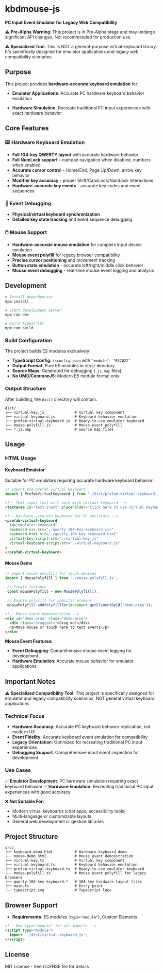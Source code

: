 # kbdmouse-js

**PC Input Event Emulator for Legacy Web Compatibility**

⚠️ **Pre-Alpha Warning**: This project is in Pre-Alpha stage and may undergo significant API changes. Not recommended for production use.

⚠️ **Specialized Tool**: This is NOT a general-purpose virtual keyboard library. It's specifically designed for emulator applications and legacy web compatibility scenarios.

## Purpose

This project provides **hardware-accurate keyboard emulation** for:

- **Emulator Applications**: Accurate PC hardware keyboard behavior emulation

- **Hardware Simulation**: Recreate traditional PC input experiences with exact hardware behavior

## Core Features

### ⌨️ Hardware Keyboard Emulation
- **Full 104-key QWERTY layout** with accurate hardware behavior
- **Full NumLock support** - numpad navigation when disabled, numbers when enabled
- **Accurate cursor control** - Home/End, Page Up/Down, arrow key behavior
- **Modifier key accuracy** - proper Shift/CapsLock/NumLock interactions
- **Hardware-accurate key events** - accurate key codes and event sequences



### 📝 Event Debugging
- **Physical/virtual keyboard synchronization** 
- **Detailed key state tracking** and event sequence debugging

### 🖱️ Mouse Support
- **Hardware-accurate mouse emulation** for complete input device emulation
- **Mouse event polyfill** for legacy browser compatibility
- **Precise cursor positioning** and movement tracking
- **Button state emulation** - accurate left/right/middle click behavior
- **Mouse event debugging** - real-time mouse event logging and analysis


## Development

```bash
# Install dependencies
npm install

# Start development server
npm run dev

# Build TypeScript
npm run build
```

### Build Configuration

The project builds ES modules exclusively:

- **TypeScript Config**: `tsconfig.json` with `"module": "ES2022"`
- **Output Format**: Pure ES modules in `dist/` directory
- **Source Maps**: Generated for debugging (`.js.map` files)
- **No UMD/CommonJS**: Modern ES module format only

### Output Structure

After building, the `dist/` directory will contain:
```
dist/
├── virtual-key.js              # Virtual key component
├── virtual-keyboard.js         # Keyboard behavior emulation
├── prefab-virtual-keyboard.js  # Ready-to-use emulator keyboard
├── mouse-polyfill.js           # Mouse event polyfill
└── *.js.map                    # Source map files
```

## Usage

### HTML Usage

#### Keyboard Emulator
Suitable for PC emulators requiring accurate hardware keyboard behavior:

```javascript
// Import the prefab virtual keyboard
import { PrefabVirtualKeyboard } from './dist/prefab-virtual-keyboard.js';
```

```html
<!-- Text input that will work with virtual keyboard -->
<textarea id="text-input" placeholder="Click here to use virtual keyboard"></textarea>

<!-- Hardware-accurate keyboard for PC emulators -->
<prefab-virtual-keyboard
  id="emulator-keyboard"
  keyboard-css-src="./qwerty-104-key-keyboard.css" 
  keyboard-html-src="./qwerty-104-key-keyboard.html"
  virtual-key-script-src="./virtual-key.js"
  virtual-keyboard-script-src="./virtual-keyboard.js"
>
</prefab-virtual-keyboard>
```

#### Mouse Demo
```javascript
// Import mouse polyfill for touch devices
import { MousePolyfill } from './mouse-polyfill.js';
 
 // Create instance
 const mousePolyfill = new MousePolyfill();
 
 // Enable polyfill for specific element
 mousePolyfill.addPolyfillFor(document.getElementById('demo-area'));
```

```html
<!-- Mouse event demonstration -->
<div id="demo-area" class="demo-area">
  <div class="draggable">Drag me!</div>
  <p>Move mouse or touch here to test events</p>
</div>
```

**Mouse Event Features:**
- **Event Debugging**: Comprehensive mouse event logging for development
- **Hardware Emulation**: Accurate mouse behavior for emulator applications



## Important Notes

⚠️ **Specialized Compatibility Tool**: This project is specifically designed for emulator and legacy compatibility scenarios, NOT general virtual keyboard applications.

### Technical Focus
- **Hardware Accuracy**: Accurate PC keyboard behavior replication, not modern UX
- **Event Fidelity**: Accurate keyboard event emulation for compatibility
- **Legacy Orientation**: Optimized for recreating traditional PC input experiences
- **Debugging Support**: Comprehensive input event inspection for development

### Use Cases
✅ **Emulator Development**: PC hardware simulation requiring exact keyboard behavior
✅ **Hardware Emulation**: Recreating traditional PC input experiences with good accuracy

❌ **Not Suitable For**:
- Modern virtual keyboards (chat apps, accessibility tools)
- Multi-language or customizable layouts
- General web development or gesture libraries

## Project Structure

```
src/
├── keyboard-demo.html          # Hardware keyboard demo
├── mouse-demo.html             # Mouse event demonstration
├── virtual-key.ts              # Virtual key component
├── virtual-keyboard.ts         # Keyboard behavior emulation
├── prefab-virtual-keyboard.ts  # Ready-to-use emulator keyboard
├── mouse-polyfill.ts           # Mouse event polyfill for legacy browsers
├── qwerty-104-key-keyboard.*   # 104-key hardware layout files
├── main.ts                     # Entry point
└── typescript.svg              # TypeScript logo
```

## Browser Support

- **Requirements**: ES modules (`type="module"`), Custom Elements

```html
<!-- Use type="module" for all imports -->
<script type="module">
  import './dist/virtual-keyboard.js';
</script>
```

## License

MIT License - See LICENSE file for details

